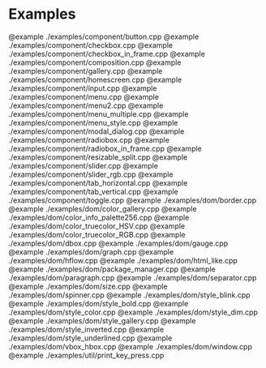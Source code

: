 # Examples
@example ./examples/component/button.cpp
@example ./examples/component/checkbox.cpp
@example ./examples/component/checkbox_in_frame.cpp
@example ./examples/component/composition.cpp
@example ./examples/component/gallery.cpp
@example ./examples/component/homescreen.cpp
@example ./examples/component/input.cpp
@example ./examples/component/menu.cpp
@example ./examples/component/menu2.cpp
@example ./examples/component/menu_multiple.cpp
@example ./examples/component/menu_style.cpp
@example ./examples/component/modal_dialog.cpp
@example ./examples/component/radiobox.cpp
@example ./examples/component/radiobox_in_frame.cpp
@example ./examples/component/resizable_split.cpp
@example ./examples/component/slider.cpp
@example ./examples/component/slider_rgb.cpp
@example ./examples/component/tab_horizontal.cpp
@example ./examples/component/tab_vertical.cpp
@example ./examples/component/toggle.cpp
@example ./examples/dom/border.cpp
@example ./examples/dom/color_gallery.cpp
@example ./examples/dom/color_info_palette256.cpp
@example ./examples/dom/color_truecolor_HSV.cpp
@example ./examples/dom/color_truecolor_RGB.cpp
@example ./examples/dom/dbox.cpp
@example ./examples/dom/gauge.cpp
@example ./examples/dom/graph.cpp
@example ./examples/dom/hflow.cpp
@example ./examples/dom/html_like.cpp
@example ./examples/dom/package_manager.cpp
@example ./examples/dom/paragraph.cpp
@example ./examples/dom/separator.cpp
@example ./examples/dom/size.cpp
@example ./examples/dom/spinner.cpp
@example ./examples/dom/style_blink.cpp
@example ./examples/dom/style_bold.cpp
@example ./examples/dom/style_color.cpp
@example ./examples/dom/style_dim.cpp
@example ./examples/dom/style_gallery.cpp
@example ./examples/dom/style_inverted.cpp
@example ./examples/dom/style_underlined.cpp
@example ./examples/dom/vbox_hbox.cpp
@example ./examples/dom/window.cpp
@example ./examples/util/print_key_press.cpp
